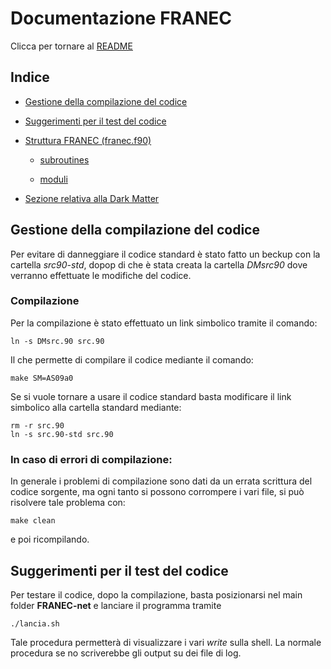 # Documentazione FRANEC
Clicca per tornare al [README](../README.md)


## Indice

- [Gestione della compilazione del codice](#gestione-della-compilazione-del-codice)

- [Suggerimenti per il test del codice](#suggerimenti-per-il-test-del-codice)

- [Struttura FRANEC (franec.f90)](Franec_standard/Franec_standard.md)

    - [subroutines](Franec_standard/franec_subrutines/franec_indice_subrutines.md)

    - [moduli](Franec_standard/moduli.md)

- [Sezione relativa alla Dark Matter](Dark_Matter/Dark_Matter.md)

## Gestione della compilazione del codice
Per evitare di danneggiare il codice standard è stato fatto un beckup con la cartella *src90-std*, dopop di che è stata creata la cartella *DMsrc90* dove verranno effettuate le modifiche del codice.

### Compilazione
Per la compilazione è stato effettuato un link simbolico tramite il comando:

    ln -s DMsrc.90 src.90

Il che permette di compilare il codice mediante il comando:

    make SM=AS09a0
Se si vuole tornare a usare il codice standard basta modificare il link simbolico alla cartella standard mediante:

    rm -r src.90
    ln -s src.90-std src.90
### In caso di errori di compilazione:
In generale i problemi di compilazione sono dati da un errata scrittura del codice sorgente, ma ogni tanto si possono corrompere i vari file, si può risolvere tale problema con:
    
    make clean
e poi ricompilando.

## Suggerimenti per il test del codice
Per testare il codice, dopo la compilazione, basta posizionarsi nel main folder **FRANEC-net** e lanciare il programma tramite

    ./lancia.sh
Tale procedura permetterà di visualizzare i vari *write* sulla shell. La normale procedura se no scriverebbe gli output su dei file di log.

